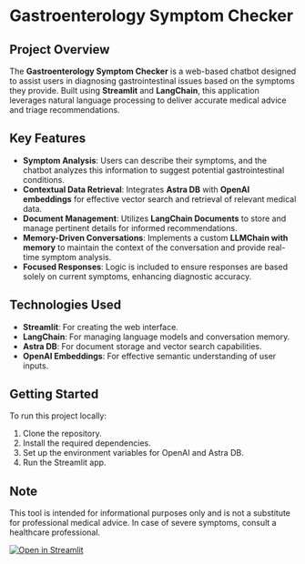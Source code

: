 # Gastroenterology Symptom Checker

## Project Overview
The **Gastroenterology Symptom Checker** is a web-based chatbot designed to assist users in diagnosing gastrointestinal issues based on the symptoms they provide. Built using **Streamlit** and **LangChain**, this application leverages natural language processing to deliver accurate medical advice and triage recommendations.

## Key Features
- **Symptom Analysis**: Users can describe their symptoms, and the chatbot analyzes this information to suggest potential gastrointestinal conditions.
- **Contextual Data Retrieval**: Integrates **Astra DB** with **OpenAI embeddings** for effective vector search and retrieval of relevant medical data.
- **Document Management**: Utilizes **LangChain Documents** to store and manage pertinent details for informed recommendations.
- **Memory-Driven Conversations**: Implements a custom **LLMChain with memory** to maintain the context of the conversation and provide real-time symptom analysis.
- **Focused Responses**: Logic is included to ensure responses are based solely on current symptoms, enhancing diagnostic accuracy.


## Technologies Used
- **Streamlit**: For creating the web interface.
- **LangChain**: For managing language models and conversation memory.
- **Astra DB**: For document storage and vector search capabilities.
- **OpenAI Embeddings**: For effective semantic understanding of user inputs.

## Getting Started
To run this project locally:
1. Clone the repository.
2. Install the required dependencies.
3. Set up the environment variables for OpenAI and Astra DB.
4. Run the Streamlit app.

## Note
This tool is intended for informational purposes only and is not a substitute for professional medical advice. In case of severe symptoms, consult a healthcare professional.


[![Open in Streamlit](https://static.streamlit.io/badges/streamlit_badge_black_white.svg)](https://diagnosis-chatbot-lgtpbzfrtffg2duvntwv5i.streamlit.app/)


